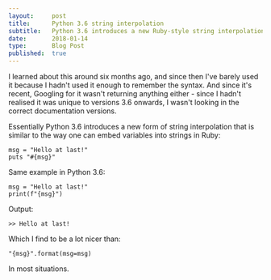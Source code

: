 ```yaml
---
layout:     post
title:      Python 3.6 string interpolation
subtitle:   Python 3.6 introduces a new Ruby-style string interpolation
date:       2018-01-14
type:       Blog Post
published:  true
---
```


I learned about this around six months ago, and since then I've barely used it because I hadn't used it enough to
remember the syntax. And since it's recent, Googling for it wasn't returning anything either - since I hadn't realised it was
unique to versions 3.6 onwards, I wasn't looking in the correct documentation versions.

Essentially Python 3.6 introduces a new form of string interpolation that is similar to the way one can embed variables
into strings in Ruby:
<pre><code class="ruby">msg = "Hello at last!"
puts "#{msg}"
</code></pre>

Same example in Python 3.6:
<pre><code class="python">msg = "Hello at last!"
print(f"{msg}")
</code></pre>

Output:
<pre><code class="bash">>> Hello at last!
</code></pre>

Which I find to be a lot nicer than:

<pre><code class="python">"{msg}".format(msg=msg)
</code></pre>

In most situations.